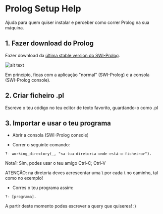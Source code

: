 # Prolog Setup Help

Ajuda para quem quiser instalar e perceber como correr Prolog na sua máquina.

## 1. Fazer download do Prolog

Fazer download da [última stable version do SWI-Prolog](http://www.swi-prolog.org/download/stable).

![alt text](/prolog-setup-help-imgs/prolog-download.JPG "prolog-download")

Em princípio, ficas com a aplicação "normal" (SWI-Prolog) e a consola (SWI-Prolog console).

## 2. Criar ficheiro .pl
 
Escreve o teu código no teu editor de texto favorito, guardando-o como <nome-do-ficheiro>.pl

## 3. Importar e usar o teu programa

- Abrir a consola (SWI-Prolog console)

- Correr o seguinte comando:

```?- working_directory(_, "<a-tua-diretoria-onde-está-o-ficheiro>").```

Nota1: Sim, podes usar o teu amigo Ctrl-C; Ctrl-V

ATENÇÃO: na diretoria deves acrescentar uma \ por cada \ no caminho, tal como no exemplo!

- Corres o teu programa assim:

```?- [programa].```

A partir deste momento podes escrever a query que quiseres! :) 

